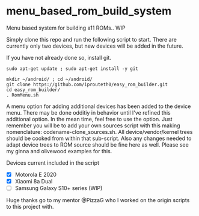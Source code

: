 # menu_based_rom_build_system
Menu based system for building a11 ROMs..  WIP

Simply clone this repo and run the following script to start.  There are currently only two devices, but new devices will be added in the future.

If you have not already done so, install git.

```
sudo apt-get update ; sudo apt-get install -y git
```

```
mkdir ~/android/ ; cd ~/android/
git clone https://github.com/iprouteth0/easy_rom_builder.git
cd easy_rom_builder/
. RomMenu.sh
```

A menu option for adding additional devices has been added to the device menu.  There may be done odditiy in behavior until I've refined this additional option.  In the mean time, feel free to use the option.  Just remember you will be to add your own sources script with this making nomenclature: codename-clone_sources.sh.  All device/vendor/kernel trees should be cooked from within that sub-script.  Also any changes needed to adapt device trees to ROM source should be fine here as well.  Please see my ginna and olivewood examples for this.

Devices current included in the script
- [x] Motorola E 2020
- [x] Xiaomi 8a Dual
- [ ] Samsung Galaxy S10+ series (WIP)

Huge thanks go to my mentor @PizzaG who I worked on the origin scripts to this project with.
